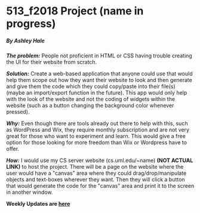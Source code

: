 # 513_f2018 Project (name in progress)
##### By Ashley Hale

__*The problem:*__ People not proficient in HTML or CSS having trouble creating the UI for their website from scratch.

__*Solution:*__ Create a web-based application that anyone could use that would help them scope out how they want their website to look and then generate and give them the code which they could copy/paste into their file(s) (maybe an import/export function in the future). This app would only help with the look of the website and not the coding of widgets within the website (such as a button changing the background color whenever pressed).

__*Why:*__ Even though there are tools already out there to help with this, such as WordPress and Wix, they require monthly subscription and are not very great for those who want to experiment and learn. This would give a free option for those looking for more freedom than Wix or Wordpress have to offer.

__*How:*__ I would use my CS server website (cs.uml.edu/~name) **(NOT ACTUAL LINK)** to host the project. There will be a page on the website where the user would have a "canvas" area where they could drag/drop/manipulate objects and text-boxes wherever they want. Then they will click a button that would generate the code for the "canvas" area and print it to the screen in another window.

****Weekly Updates are [here][1]****

[1]: docs/weekly_updates